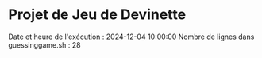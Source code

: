 # Projet de Jeu de Devinette
Date et heure de l'exécution : 2024-12-04 10:00:00
Nombre de lignes dans guessinggame.sh : 28
